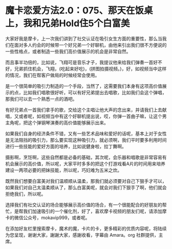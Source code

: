 # 魔卡恋爱方法2.0：075、那天在饭桌上，我和兄弟Hold住5个白富美

大家好我是摩卡，上一次我们讲到了社交认证在吸引女生方面的重要性，那么当我们在面对多人约会的时候带一个好兄弟一个好聊机，由他来引出我们很不方便说的一些性格点，或者制造一些我们高价值展示的机会是非常自然。

而且事半功倍的，比如说，飞翔可是音乐才子，我提议他来给我们弹奏一首好不好，兄弟抓住机会，飞翔，(吃起来好吃)，(拼图拍摄视频。)，好，如视频当中这样的情况，我们在帮客户做局的时候经常会使用。

是一个很简单的吸引力制造的一个手段，当然了，这需要我们本身有这项高价值展示的点，比如我们唱歌很好听，可以有好兄弟提出去唱歌，比如我们会这个弹唱，那我们可以去一个熟悉一点的酒吧。

有好兄弟点一首我们拿手的歌，交给这个主唱让他大声的念出来，并请我们上去献唱，又或者呢，如视频当中有这个好聊机提出说，哎，你弹一首曲子嘛，让这个男主角呢，把这个弹钢琴演奏的高价值能够展示出来。

如果我们自身的经济条件不错，又有一些艺术品味和爱好的话呢，基本上对于女性是无法阻挡的吸引力，那么要实现这种吸引力，就必须啊，我们平时要多利用时间进行一些技能的爱好方面的培养，比如说健身啦，拉丁舞啊。

摄影啊，烹饪啊，这些自然都是必备的基础，其次呢，会乐器和唱歌是非常容易有机会展示的高价值，所以呢，大家平时多多的把这个打游戏看A片的时间用来培养建设一两项必要的把妹技能，所以呢，巧妇难为五米之炊。

既然我们想要白富美对我们温顺顺从温柔，那我们就必须要对自己下狠手才可以，如果我们对自己太温柔顺从了，那么白富美呢，就会对我们下狠手了啊，他们就会拒绝我们，所以呢。

选择我们有社交认证的场合能够展示高价值的场合，有一个很能配合的好朋友的帮忙，是帮我们加速吸引的一个催化剂，好了，喜欢摩卡视频的朋友们呢，请添加摩卡的微信公众号，mokavip999，或者呢。

在添加好友栏里搜索摩卡，魔术的魔，卡片的卡，更多精彩的优质内容呢，将陆续为您呈现，谢谢大家，謝謝大家，感謝收看，字幕由 Amara。org 社群提供，主席。

